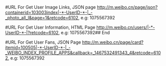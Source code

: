 #URL For Get User Image Links, JSON page
http://m.weibo.cn/page/json?containerid=103003index|-*-UserID-*-|_-_photo_all_l&page=1&retcode=6102, e.g: 1075567392

#URL For Get User Information, HTML Page
http://m.weibo.cn/users/|-*-UserID-*-|?retcode=6102, e.g: 1075567392## End

#URL For Get User Fans, JSON Page
http://m.weibo.cn/page/card?itemid=100505|-*-UserID-*-|_-_WEIBO_INDEX_PROFILE_APPS&callback=_1467532491343_4&retcode=6102, e.g: 1075567392


